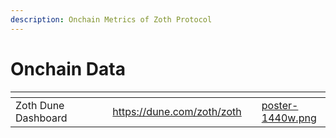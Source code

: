 ```yaml
---
description: Onchain Metrics of Zoth Protocol
---
```


# Onchain Data



<table data-view="cards"><thead><tr><th></th><th></th><th></th><th data-type="content-ref"></th><th data-type="content-ref"></th><th data-type="content-ref"></th><th data-hidden data-card-cover data-type="files"></th></tr></thead><tbody><tr><td>Zoth Dune Dashboard</td><td></td><td></td><td></td><td><a href="https://dune.com/zoth/zoth">https://dune.com/zoth/zoth</a></td><td></td><td><a href="../.gitbook/assets/poster-1440w.png">poster-1440w.png</a></td></tr></tbody></table>


